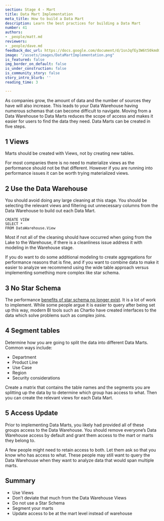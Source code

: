 ```yaml
---
section: Stage 4 - Mart
title: Data Mart Implementation
meta_title: How to build a Data Mart
description: Learn the best practices for building a Data Mart
number: 41
authors:
- _people/matt.md
reviewers:
- _people/dave.md
feedback_doc_url: https://docs.google.com/document/d/1snJqfEy3W6t50kmdO5wht-uHILmz3t9-0flYcgeu1sc/edit?usp=sharing
image: "/assets/images/DataMartImplementation.png"
is_featured: false
img_border_on_default: false
is_under_construction: false
is_community_story: false
story_intro_blurb: ''
reading_time: 3

---
```

As companies grow, the amount of data and the number of sources they have will also increase. This leads to your Data Warehouse having numerous schemas that can become difficult to navigate. Moving from a Data Warehouse to Data Marts reduces the scope of access and makes it easier for users to find the data they need. Data Marts can be created in five steps.

## 1 Views

Marts should be created with Views, not by creating new tables.

For most companies there is no need to materialize views as the performance should not be that different. However if you are running into performance issues it can be worth trying materialized views.

## 2 Use the Data Warehouse

You should avoid doing any large cleaning at this stage. You should be selecting the relevant views and filtering out unnecessary columns from the Data Warehouse to build out each Data Mart. 

    CREATE VIEW 
    SELECT * 
    FROM DataWarehouse.View

Most if not all of the cleaning should have occurred when going from the Lake to the Warehouse, if there is a cleanliness issue address it with modeling in the Warehouse stage.

If you do want to do some additional modeling to create aggregations for performance reasons that is fine, and if you want to combine data to make it easier to analyze we recommend using the wide table approach versus implementing something more complex like star schema.

## 3 No Star Schema

The performance [benefits of star schema no longer exist](https://fivetran.com/blog/obt-star-schema). It is a lot of work to implement. While some people argue it is easier to query after being set up this way, modern BI tools such as Chartio have created interfaces to the data which solve problems such as complex joins.

## 4 Segment tables

Determine how you are going to split the data into different Data Marts. Common ways include:

* Department
* Product Line
* Use Case
* Region
* Security considerations

Create a matrix that contains the table names and the segments you are splitting up the data by to determine which group has access to what. Then you can create the relevant views for each Data Mart.

## 5 Access Update

Prior to implementing Data Marts, you likely had provided all of these groups access to the Data Warehouse. You should remove everyone’s Data Warehouse access by default and grant them access to the mart or marts they belong to. 

A few people might need to retain access to both. Let them ask so that you know who has access to what. These people may still want to query the Data Warehouse when they want to analyze data that would span multiple marts.

## Summary

* Use Views
* Don’t deviate that much from the Data Warehouse Views
* Do not use a Star Schema
* Segment your marts
* Update access to be at the mart level instead of warehouse